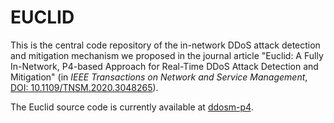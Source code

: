 # EUCLID

This is the central code repository of the in-network DDoS attack detection and mitigation mechanism we proposed in the journal article "Euclid: A Fully In-Network, P4-based Approach for Real-Time DDoS Attack Detection and Mitigation" (in _IEEE Transactions on Network and Service Management_, 
[DOI: 10.1109/TNSM.2020.3048265](https://doi.org/10.1109/TNSM.2020.3048265)). 

The Euclid source code is currently available at [ddosm-p4](https://github.com/asilha/ddosm-p4).
